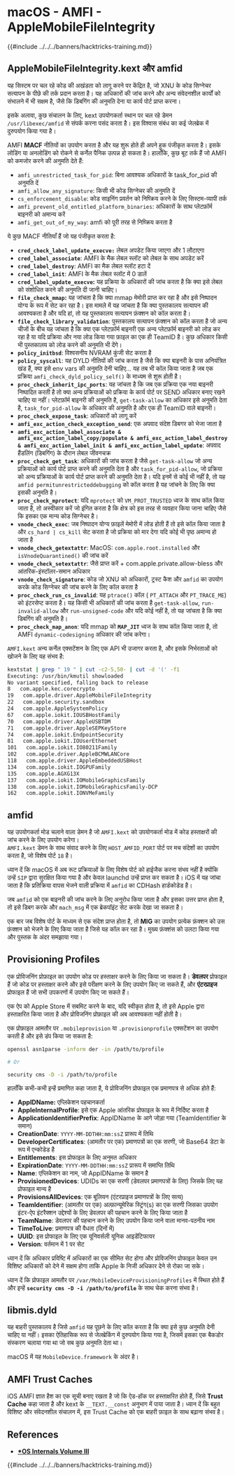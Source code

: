 # macOS - AMFI - AppleMobileFileIntegrity

{{#include ../../../banners/hacktricks-training.md}}

## AppleMobileFileIntegrity.kext और amfid

यह सिस्टम पर चल रहे कोड की अखंडता को लागू करने पर केंद्रित है, जो XNU के कोड सिग्नेचर सत्यापन के पीछे की तर्क प्रदान करता है। यह अधिकारों की जांच करने और अन्य संवेदनशील कार्यों को संभालने में भी सक्षम है, जैसे कि डिबगिंग की अनुमति देना या कार्य पोर्ट प्राप्त करना।

इसके अलावा, कुछ संचालन के लिए, kext उपयोगकर्ता स्थान पर चल रहे डेमन `/usr/libexec/amfid` से संपर्क करना पसंद करता है। इस विश्वास संबंध का कई जेलब्रेक में दुरुपयोग किया गया है।

AMFI **MACF** नीतियों का उपयोग करता है और यह शुरू होते ही अपने हुक पंजीकृत करता है। इसके लोडिंग या अनलोडिंग को रोकने से कर्नेल पैनिक उत्पन्न हो सकता है। हालाँकि, कुछ बूट तर्क हैं जो AMFI को कमजोर करने की अनुमति देते हैं:

- `amfi_unrestricted_task_for_pid`: बिना आवश्यक अधिकारों के task_for_pid की अनुमति दें
- `amfi_allow_any_signature`: किसी भी कोड सिग्नेचर की अनुमति दें
- `cs_enforcement_disable`: कोड साइनिंग प्रवर्तन को निष्क्रिय करने के लिए सिस्टम-व्यापी तर्क
- `amfi_prevent_old_entitled_platform_binaries`: अधिकारों के साथ प्लेटफ़ॉर्म बाइनरी को अमान्य करें
- `amfi_get_out_of_my_way`: amfi को पूरी तरह से निष्क्रिय करता है

ये कुछ MACF नीतियाँ हैं जो यह पंजीकृत करता है:

- **`cred_check_label_update_execve:`** लेबल अपडेट किया जाएगा और 1 लौटाएगा
- **`cred_label_associate`**: AMFI के मैक लेबल स्लॉट को लेबल के साथ अपडेट करें
- **`cred_label_destroy`**: AMFI का मैक लेबल स्लॉट हटा दें
- **`cred_label_init`**: AMFI के मैक लेबल स्लॉट में 0 डालें
- **`cred_label_update_execve`:** यह प्रक्रिया के अधिकारों की जांच करता है कि क्या इसे लेबल को संशोधित करने की अनुमति दी जानी चाहिए।
- **`file_check_mmap`:** यह जांचता है कि क्या mmap मेमोरी प्राप्त कर रहा है और इसे निष्पादन योग्य के रूप में सेट कर रहा है। इस मामले में यह जांचता है कि क्या पुस्तकालय सत्यापन की आवश्यकता है और यदि हां, तो यह पुस्तकालय सत्यापन फ़ंक्शन को कॉल करता है।
- **`file_check_library_validation`**: पुस्तकालय सत्यापन फ़ंक्शन को कॉल करता है जो अन्य चीजों के बीच यह जांचता है कि क्या एक प्लेटफ़ॉर्म बाइनरी एक अन्य प्लेटफ़ॉर्म बाइनरी को लोड कर रहा है या यदि प्रक्रिया और नया लोड किया गया फ़ाइल का एक ही TeamID है। कुछ अधिकार किसी भी पुस्तकालय को लोड करने की अनुमति भी देंगे।
- **`policy_initbsd`**: विश्वसनीय NVRAM कुंजी सेट करता है
- **`policy_syscall`**: यह DYLD नीतियों की जांच करता है जैसे कि क्या बाइनरी के पास अनियंत्रित खंड हैं, क्या इसे env vars की अनुमति देनी चाहिए... यह तब भी कॉल किया जाता है जब एक प्रक्रिया `amfi_check_dyld_policy_self()` के माध्यम से शुरू होती है।
- **`proc_check_inherit_ipc_ports`**: यह जांचता है कि जब एक प्रक्रिया एक नया बाइनरी निष्पादित करती है तो क्या अन्य प्रक्रियाओं को प्रक्रिया के कार्य पोर्ट पर SEND अधिकार बनाए रखने चाहिए या नहीं। प्लेटफ़ॉर्म बाइनरी की अनुमति है, `get-task-allow` का अधिकार इसे अनुमति देता है, `task_for_pid-allow` के अधिकार की अनुमति है और एक ही TeamID वाले बाइनरी।
- **`proc_check_expose_task`**: अधिकारों को लागू करें
- **`amfi_exc_action_check_exception_send`**: एक अपवाद संदेश डिबगर को भेजा जाता है
- **`amfi_exc_action_label_associate & amfi_exc_action_label_copy/populate & amfi_exc_action_label_destroy & amfi_exc_action_label_init & amfi_exc_action_label_update`**: अपवाद हैंडलिंग (डिबगिंग) के दौरान लेबल जीवनचक्र
- **`proc_check_get_task`**: अधिकारों की जांच करता है जैसे `get-task-allow` जो अन्य प्रक्रियाओं को कार्य पोर्ट प्राप्त करने की अनुमति देता है और `task_for_pid-allow`, जो प्रक्रिया को अन्य प्रक्रियाओं के कार्य पोर्ट प्राप्त करने की अनुमति देता है। यदि इनमें से कोई भी नहीं है, तो यह `amfid permitunrestricteddebugging` को कॉल करता है यह जांचने के लिए कि क्या इसकी अनुमति है।
- **`proc_check_mprotect`**: यदि `mprotect` को `VM_PROT_TRUSTED` ध्वज के साथ कॉल किया जाता है, तो अस्वीकार करें जो इंगित करता है कि क्षेत्र को इस तरह से व्यवहार किया जाना चाहिए जैसे कि इसका एक मान्य कोड सिग्नेचर है।
- **`vnode_check_exec`**: जब निष्पादन योग्य फ़ाइलें मेमोरी में लोड होती हैं तो इसे कॉल किया जाता है और `cs_hard | cs_kill` सेट करता है जो प्रक्रिया को मार देगा यदि कोई भी पृष्ठ अमान्य हो जाता है
- **`vnode_check_getextattr`**: MacOS: `com.apple.root.installed` और `isVnodeQuarantined()` की जांच करें
- **`vnode_check_setextattr`**: जैसे प्राप्त करें + com.apple.private.allow-bless और आंतरिक-इंस्टॉलर-समान अधिकार
- &#x20;**`vnode_check_signature`**: कोड जो XNU को अधिकारों, ट्रस्ट कैश और `amfid` का उपयोग करके कोड सिग्नेचर की जांच करने के लिए कॉल करता है
- &#x20;**`proc_check_run_cs_invalid`**: यह `ptrace()` कॉल ( `PT_ATTACH` और `PT_TRACE_ME`) को इंटरसेप्ट करता है। यह किसी भी अधिकारों की जांच करता है `get-task-allow`, `run-invalid-allow` और `run-unsigned-code` और यदि कोई नहीं है, तो यह जांचता है कि क्या डिबगिंग की अनुमति है।
- **`proc_check_map_anon`**: यदि mmap को **`MAP_JIT`** ध्वज के साथ कॉल किया जाता है, तो AMFI `dynamic-codesigning` अधिकार की जांच करेगा।

`AMFI.kext` अन्य कर्नेल एक्सटेंशन के लिए एक API भी उजागर करता है, और इसके निर्भरताओं को खोजने के लिए यह संभव है:
```bash
kextstat | grep " 19 " | cut -c2-5,50- | cut -d '(' -f1
Executing: /usr/bin/kmutil showloaded
No variant specified, falling back to release
8   com.apple.kec.corecrypto
19   com.apple.driver.AppleMobileFileIntegrity
22   com.apple.security.sandbox
24   com.apple.AppleSystemPolicy
67   com.apple.iokit.IOUSBHostFamily
70   com.apple.driver.AppleUSBTDM
71   com.apple.driver.AppleSEPKeyStore
74   com.apple.iokit.EndpointSecurity
81   com.apple.iokit.IOUserEthernet
101   com.apple.iokit.IO80211Family
102   com.apple.driver.AppleBCMWLANCore
118   com.apple.driver.AppleEmbeddedUSBHost
134   com.apple.iokit.IOGPUFamily
135   com.apple.AGXG13X
137   com.apple.iokit.IOMobileGraphicsFamily
138   com.apple.iokit.IOMobileGraphicsFamily-DCP
162   com.apple.iokit.IONVMeFamily
```
## amfid

यह उपयोगकर्ता मोड चलाने वाला डेमन है जो `AMFI.kext` को उपयोगकर्ता मोड में कोड हस्ताक्षरों की जांच करने के लिए उपयोग करेगा।\
`AMFI.kext` डेमन के साथ संवाद करने के लिए `HOST_AMFID_PORT` पोर्ट पर मच संदेशों का उपयोग करता है, जो विशेष पोर्ट `18` है।

ध्यान दें कि macOS में अब रूट प्रक्रियाओं के लिए विशेष पोर्ट को हाईजैक करना संभव नहीं है क्योंकि उन्हें `SIP` द्वारा सुरक्षित किया गया है और केवल launchd उन्हें प्राप्त कर सकता है। iOS में यह जांचा जाता है कि प्रतिक्रिया वापस भेजने वाली प्रक्रिया में `amfid` का CDHash हार्डकोडेड है।

जब `amfid` को एक बाइनरी की जांच करने के लिए अनुरोध किया जाता है और इसका उत्तर प्राप्त होता है, तो इसे डिबग करके और `mach_msg` में एक ब्रेकपॉइंट सेट करके देखा जा सकता है।

एक बार जब विशेष पोर्ट के माध्यम से एक संदेश प्राप्त होता है, तो **MIG** का उपयोग प्रत्येक फ़ंक्शन को उस फ़ंक्शन को भेजने के लिए किया जाता है जिसे यह कॉल कर रहा है। मुख्य फ़ंक्शंस को उलटा किया गया और पुस्तक के अंदर समझाया गया।

## Provisioning Profiles

एक प्रोविजनिंग प्रोफ़ाइल का उपयोग कोड पर हस्ताक्षर करने के लिए किया जा सकता है। **डेवलपर** प्रोफाइल हैं जो कोड पर हस्ताक्षर करने और इसे परीक्षण करने के लिए उपयोग किए जा सकते हैं, और **एंटरप्राइज** प्रोफाइल हैं जो सभी उपकरणों में उपयोग किए जा सकते हैं।

एक ऐप को Apple Store में सबमिट करने के बाद, यदि स्वीकृत होता है, तो इसे Apple द्वारा हस्ताक्षरित किया जाता है और प्रोविजनिंग प्रोफ़ाइल की अब आवश्यकता नहीं होती है।

एक प्रोफ़ाइल आमतौर पर `.mobileprovision` या `.provisionprofile` एक्सटेंशन का उपयोग करती है और इसे डंप किया जा सकता है:
```bash
openssl asn1parse -inform der -in /path/to/profile

# Or

security cms -D -i /path/to/profile
```
हालाँकि कभी-कभी इन्हें प्रमाणित कहा जाता है, ये प्रोविजनिंग प्रोफाइल एक प्रमाणपत्र से अधिक होते हैं:

- **AppIDName:** एप्लिकेशन पहचानकर्ता
- **AppleInternalProfile**: इसे एक Apple आंतरिक प्रोफाइल के रूप में निर्दिष्ट करता है
- **ApplicationIdentifierPrefix**: AppIDName के आगे जोड़ा गया (TeamIdentifier के समान)
- **CreationDate**: `YYYY-MM-DDTHH:mm:ssZ` प्रारूप में तिथि
- **DeveloperCertificates**: (आमतौर पर एक) प्रमाणपत्रों का एक सरणी, जो Base64 डेटा के रूप में एन्कोडेड है
- **Entitlements**: इस प्रोफाइल के लिए अनुमत अधिकार
- **ExpirationDate**: `YYYY-MM-DDTHH:mm:ssZ` प्रारूप में समाप्ति तिथि
- **Name**: एप्लिकेशन का नाम, जो AppIDName के समान है
- **ProvisionedDevices**: UDIDs का एक सरणी (डेवलपर प्रमाणपत्रों के लिए) जिसके लिए यह प्रोफाइल मान्य है
- **ProvisionsAllDevices**: एक बूलियन (एंटरप्राइज प्रमाणपत्रों के लिए सत्य)
- **TeamIdentifier**: (आमतौर पर एक) अल्फ़ान्यूमेरिक स्ट्रिंग(s) का एक सरणी जिसका उपयोग इंटर-ऐप इंटरैक्शन उद्देश्यों के लिए डेवलपर की पहचान करने के लिए किया जाता है
- **TeamName**: डेवलपर की पहचान करने के लिए उपयोग किया जाने वाला मानव-पठनीय नाम
- **TimeToLive**: प्रमाणपत्र की वैधता (दिनों में)
- **UUID**: इस प्रोफाइल के लिए एक यूनिवर्सली यूनिक आइडेंटिफायर
- **Version**: वर्तमान में 1 पर सेट

ध्यान दें कि अधिकार प्रविष्टि में अधिकारों का एक सीमित सेट होगा और प्रोविजनिंग प्रोफाइल केवल उन विशिष्ट अधिकारों को देने में सक्षम होगा ताकि Apple के निजी अधिकार देने से रोका जा सके।

ध्यान दें कि प्रोफाइल आमतौर पर `/var/MobileDeviceProvisioningProfiles` में स्थित होते हैं और इन्हें **`security cms -D -i /path/to/profile`** के साथ चेक करना संभव है।

## **libmis.dyld**

यह बाहरी पुस्तकालय है जिसे `amfid` यह पूछने के लिए कॉल करता है कि क्या इसे कुछ अनुमति देनी चाहिए या नहीं। इसका ऐतिहासिक रूप से जेलब्रेकिंग में दुरुपयोग किया गया है, जिसमें इसका एक बैकडोर संस्करण चलाया गया था जो सब कुछ अनुमति देता था।

macOS में यह `MobileDevice.framework` के अंदर है।

## AMFI Trust Caches

iOS AMFI ज्ञात हैश का एक सूची बनाए रखता है जो कि ऐड-हॉक पर हस्ताक्षरित होते हैं, जिसे **Trust Cache** कहा जाता है और kext के `__TEXT.__const` अनुभाग में पाया जाता है। ध्यान दें कि बहुत विशिष्ट और संवेदनशील संचालन में, इस Trust Cache को एक बाहरी फ़ाइल के साथ बढ़ाना संभव है।

## References

- [**\*OS Internals Volume III**](https://newosxbook.com/home.html)

{{#include ../../../banners/hacktricks-training.md}}
